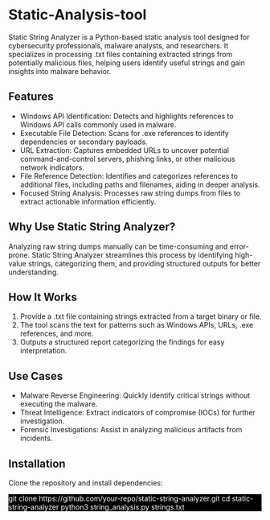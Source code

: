 # Static-Analysis-tool 
Static String Analyzer is a Python-based static analysis tool designed for cybersecurity professionals, malware analysts, and researchers. It specializes in processing .txt files containing extracted strings from potentially malicious files, helping users identify useful strings and gain insights into malware behavior.

## Features
<ul>
<li>Windows API Identification: Detects and highlights references to Windows API calls commonly used in malware.</li>
<li>Executable File Detection: Scans for .exe references to identify dependencies or secondary payloads.</li>
<li>URL Extraction: Captures embedded URLs to uncover potential command-and-control servers, phishing links, or other malicious network indicators.</li>
<li>File Reference Detection: Identifies and categorizes references to additional files, including paths and filenames, aiding in deeper analysis.</li>
<li>Focused String Analysis: Processes raw string dumps from files to extract actionable information efficiently.</li>
</ul>

## Why Use Static String Analyzer?
Analyzing raw string dumps manually can be time-consuming and error-prone. Static String Analyzer streamlines this process by identifying high-value strings, categorizing them, and providing structured outputs for better understanding.

## How It Works
<ol>
  <li>Provide a .txt file containing strings extracted from a target binary or file.</li>
  <li>The tool scans the text for patterns such as Windows APIs, URLs, .exe references, and more.</li>
  <li>Outputs a structured report categorizing the findings for easy interpretation.</li>
</ol>

## Use Cases
<ul>
  <li>Malware Reverse Engineering: Quickly identify critical strings without executing the malware.</li>
  <li>Threat Intelligence: Extract indicators of compromise (IOCs) for further investigation.</li>
  <li>Forensic Investigations: Assist in analyzing malicious artifacts from incidents.</li>
</ul>


## Installation
Clone the repository and install dependencies:

<div style="background-color: black; color: white;">
git clone https://github.com/your-repo/static-string-analyzer.git
cd static-string-analyzer
python3 string_analysis.py strings.txt </div>
